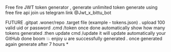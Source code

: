 Free fire JWT token generator , generate unlimited token generate using free fire api 
join us telegram 
link @Jwt_x_bittu_bot 

FUTURE 
.gitpat
.woner/repo
.target file (example - tokens.json) 
. upload 100 valid uid or password 
.cmd /token once done automatically show how many tokens generated 
.then update cmd /update it will update automatically your GitHub done boom 💥 enjoy u are successfully generated 
. once generated again generate after 7 hours * 

